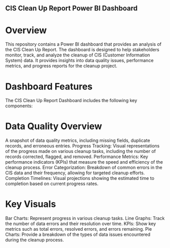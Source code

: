## CIS Clean Up Report Power BI Dashboard

# Overview
This repository contains a Power BI dashboard that provides an analysis of the CIS Clean Up Report. The dashboard is designed to help stakeholders monitor, track, and analyze the cleanup of CIS (Customer Information System) data. It provides insights into data quality issues, performance metrics, and progress reports for the cleanup project.

# Dashboard Features
The CIS Clean Up Report Dashboard includes the following key components:

# Data Quality Overview
A snapshot of data quality metrics, including missing fields, duplicate records, and erroneous entries.
Progress Tracking: Visual representations of the progress made on various cleanup tasks, including the number of records corrected, flagged, and removed.
Performance Metrics: Key performance indicators (KPIs) that measure the speed and efficiency of the cleanup process.
Error Categorization: Breakdown of common errors in the CIS data and their frequency, allowing for targeted cleanup efforts.
Completion Timelines: Visual projections showing the estimated time to completion based on current progress rates.

# Key Visuals
Bar Charts: Represent progress in various cleanup tasks.
Line Graphs: Track the number of data errors and their resolution over time.
KPIs: Show key metrics such as total errors, resolved errors, and errors remaining.
Pie Charts: Provide a breakdown of the types of data issues encountered during the cleanup process.
